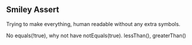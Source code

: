 ## Smiley Assert

Trying to make everything, human readable without any extra symbols.

No equals(!true), why not have notEquals(true). 
lessThan(), greaterThan()

